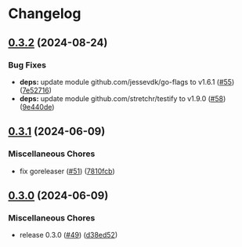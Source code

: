 # Changelog

## [0.3.2](https://github.com/nabeken/go-check-timesyncd/compare/v0.3.1...v0.3.2) (2024-08-24)


### Bug Fixes

* **deps:** update module github.com/jessevdk/go-flags to v1.6.1 ([#55](https://github.com/nabeken/go-check-timesyncd/issues/55)) ([7e52716](https://github.com/nabeken/go-check-timesyncd/commit/7e52716f256f2875e17fd04ea9de4ed93945b292))
* **deps:** update module github.com/stretchr/testify to v1.9.0 ([#58](https://github.com/nabeken/go-check-timesyncd/issues/58)) ([9e440de](https://github.com/nabeken/go-check-timesyncd/commit/9e440dee1fe5b23aeb80dee953296afce3e525d9))

## [0.3.1](https://github.com/nabeken/go-check-timesyncd/compare/v0.3.0...v0.3.1) (2024-06-09)


### Miscellaneous Chores

* fix goreleaser ([#51](https://github.com/nabeken/go-check-timesyncd/issues/51)) ([7810fcb](https://github.com/nabeken/go-check-timesyncd/commit/7810fcbd4a833beb4a02f8ceebf80aae64077e13))

## [0.3.0](https://github.com/nabeken/go-check-timesyncd/compare/v0.2.0...v0.3.0) (2024-06-09)


### Miscellaneous Chores

* release 0.3.0 ([#49](https://github.com/nabeken/go-check-timesyncd/issues/49)) ([d38ed52](https://github.com/nabeken/go-check-timesyncd/commit/d38ed5249f09f93c677979d8d27396b5b896dbe3))
